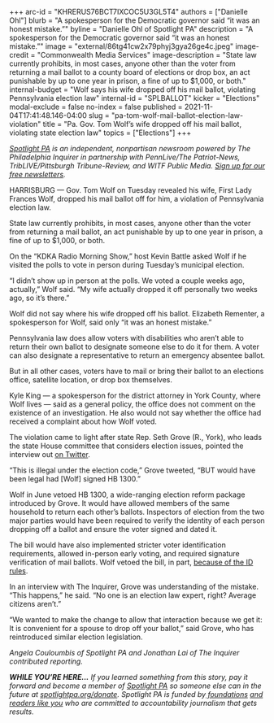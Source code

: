 +++
arc-id = "KHRERUS76BCT7IXCOC5U3GL5T4"
authors = ["Danielle Ohl"]
blurb = "A spokesperson for the Democratic governor said “it was an honest mistake.”"
byline = "Danielle Ohl of Spotlight PA"
description = "A spokesperson for the Democratic governor said “it was an honest mistake.”"
image = "external/86tg41cw2x79phyj3gya26ge4c.jpeg"
image-credit = "Commonwealth Media Services"
image-description = "State law currently prohibits, in most cases, anyone other than the voter from returning a mail ballot to a county board of elections or drop box, an act punishable by up to one year in prison, a fine of up to $1,000, or both."
internal-budget = "Wolf says his wife dropped off his mail ballot, violating Pennsylvania election law"
internal-id = "SPLBALLOT"
kicker = "Elections"
modal-exclude = false
no-index = false
published = 2021-11-04T17:41:48.146-04:00
slug = "pa-tom-wolf-mail-ballot-election-law-violation"
title = "Pa. Gov. Tom Wolf’s wife dropped off his mail ballot, violating state election law"
topics = ["Elections"]
+++

<a href="https://www.spotlightpa.org/"><i>Spotlight PA</i></a><i> is an independent, nonpartisan newsroom powered by The Philadelphia Inquirer in partnership with PennLive/The Patriot-News, TribLIVE/Pittsburgh Tribune-Review, and WITF Public Media. </i><a href="https://www.spotlightpa.org/newsletters"><i>Sign up for our free newsletters</i></a><i>.</i>

HARRISBURG — Gov. Tom Wolf on Tuesday revealed his wife, First Lady Frances Wolf, dropped his mail ballot off for him, a violation of Pennsylvania election law.

State law currently prohibits, in most cases, anyone other than the voter from returning a mail ballot, an act punishable by up to one year in prison, a fine of up to $1,000, or both.

On the “KDKA Radio Morning Show,” host Kevin Battle asked Wolf if he visited the polls to vote in person during Tuesday’s municipal election.

<script src="https://www.spotlightpa.org/embed.js" async></script><div data-spl-embed-version="1" data-spl-src="https://www.spotlightpa.org/embeds/newsletter/"></div>

“I didn’t show up in person at the polls. We voted a couple weeks ago, actually,” Wolf said. “My wife actually dropped it off personally two weeks ago, so it’s there.”

Wolf did not say where his wife dropped off his ballot. Elizabeth Rementer, a spokesperson for Wolf, said only “it was an honest mistake.”

Pennsylvania law does allow voters with disabilities who aren’t able to return their own ballot to designate someone else to do it for them. A voter can also designate a representative to return an emergency absentee ballot.

But in all other cases, voters have to mail or bring their ballot to an elections office, satellite location, or drop box themselves.

Kyle King — a spokesperson for the district attorney in York County, where Wolf lives — said as a general policy, the office does not comment on the existence of an investigation. He also would not say whether the office had received a complaint about how Wolf voted.

The violation came to light after state Rep. Seth Grove (R., York), who leads the state House committee that considers election issues, pointed the interview out <a href="https://web.archive.org/20221004130451/https://twitter.com/RepGrove/status/1456308179973951489?s=20">on Twitter</a>.

<script src="https://www.spotlightpa.org/embed.js" async></script><div data-spl-embed-version="1" data-spl-src="https://www.spotlightpa.org/embeds/donate/?eyebrow_text=SUPPORT%20SPOTLIGHT%20PA&cta_text=YES%2C%20DOUBLE%20MY%20GIFT&teaser_text=Support%20Spotlight%20PA's%20vital%20investigative%20journalism%20for%20Pennsylvania%20and%20for%20a%20limited%20time%2C%20all%20gifts%20will%20be%20DOUBLED."></div>

“This is illegal under the election code,” Grove tweeted, “BUT would have been legal had [Wolf] signed HB 1300.”

Wolf in June vetoed HB 1300, a wide-ranging election reform package introduced by Grove. It would have allowed members of the same household to return each other’s ballots. Inspectors of election from the two major parties would have been required to verify the identity of each person dropping off a ballot and ensure the voter signed and dated it.

The bill would have also implemented stricter voter identification requirements, allowed in-person early voting, and required signature verification of mail ballots. Wolf vetoed the bill, in part, <a href="https://www.spotlightpa.org/news/2021/06/pa-election-overhaul-voter-id-wolf-veto/">because of the ID rules</a>.

In an interview with The Inquirer, Grove was understanding of the mistake. “This happens,” he said. “No one is an election law expert, right? Average citizens aren’t.”

“We wanted to make the change to allow that interaction because we get it: It is convenient for a spouse to drop off your ballot,” said Grove, who has reintroduced similar election legislation.

<i>Angela Couloumbis of Spotlight PA and Jonathan Lai of The Inquirer contributed reporting.</i>

<i><b>WHILE YOU’RE HERE...</b></i><i> If you learned something from this story, pay it forward and become a member of </i><a href="https://www.spotlightpa.org/"><i>Spotlight PA</i></a><i> so someone else can in the future at </i><a href="https://www.spotlightpa.org/donate"><i>spotlightpa.org/donate</i></a><i>. Spotlight PA is funded by</i><a href="https://www.spotlightpa.org/support"><i> foundations</i></a><i> </i><a href="https://www.spotlightpa.org/support"><i>and readers like you</i></a><i> who are committed to accountability journalism that gets results.</i>
